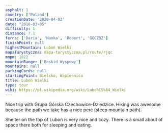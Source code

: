 ```yaml
---
asphalt: 1
country: ['Poland']
creationDate: '2020-04-02'
date: "2016-03-05"
difficulty: 1
distance: 7.1
ferns: ['Daria', 'Hanka', 'Robert', 'GGCZDZ']
finishPoint: null
highestMountain: Luboń Wielki
mapaTurystyczna: mapa-turystyczna.pl/route/rjqc
mnpm: 1022
mountainRange: ['Beskid Wyspowy']
mountains: null
parkingCords: null
startingPoint: Bielsko, Wapiennica
title: Luboń Wielki
type: tour
wiki: https://pl.wikipedia.org/wiki/Lubo%C5%84_Wielki
---
```


Nice trip with Grupa Górska Czechowice-Dziedzice. Hiking was awesome because the path we take has a nice perć (steep mountain path).

Shelter on the top of Luboń is very nice and cozy. There is a small about of space there both for sleeping and eating.
